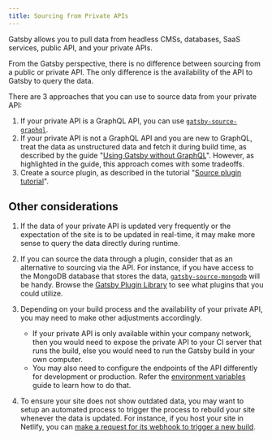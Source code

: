 ```yaml
---
title: Sourcing from Private APIs
---
```


Gatsby allows you to pull data from headless CMSs, databases, SaaS services, public API, and your private APIs.

From the Gatsby perspective, there is no difference between sourcing from a public or private API. The only difference is the availability of the API to Gatsby to query the data.

There are 3 approaches that you can use to source data from your private API:

1. If your private API is a GraphQL API, you can use [`gatsby-source-graphql`](/packages/gatsby-source-graphql/).
2. If your private API is not a GraphQL API and you are new to GraphQL, treat the data as unstructured data and fetch it during build time, as described by the guide "[Using Gatsby without GraphQL](/docs/using-gatsby-without-graphql/)". However, as highlighted in the guide, this approach comes with some tradeoffs.
3. Create a source plugin, as described in the tutorial "[Source plugin tutorial](/docs/pixabay-source-plugin-tutorial/)".

## Other considerations

1. If the data of your private API is updated very frequently or the expectation of the site is to be updated in real-time, it may make more sense to query the data directly during runtime.

2. If you can source the data through a plugin, consider that as an alternative to sourcing via the API. For instance, if you have access to the MongoDB database that stores the data, [`gatsby-source-mongodb`](/packages/gatsby-source-mongodb/) will be handy. Browse the [Gatsby Plugin Library](/plugins/) to see what plugins that you could utilize.

3. Depending on your build process and the availability of your private API, you may need to make other adjustments accordingly.

   - If your private API is only available within your company network, then you would need to expose the private API to your CI server that runs the build, else you would need to run the Gatsby build in your own computer.
   - You may also need to configure the endpoints of the API differently for development or production. Refer the [environment variables](/docs/environment-variables/) guide to learn how to do that.

4. To ensure your site does not show outdated data, you may want to setup an automated process to trigger the process to rebuild your site whenever the data is updated. For instance, if you host your site in Netlify, you can [make a request for its webhook to trigger a new build](https://www.netlify.com/docs/webhooks/).
